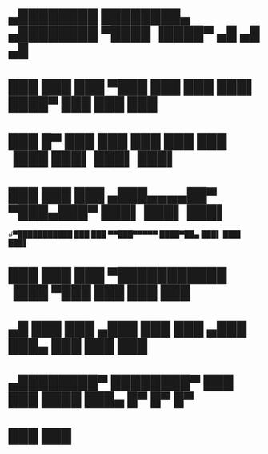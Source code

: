  

#   ▄████████ ████████▄     ▄████████      ▀████    ▐████▀  ▄█   ▄█   ▄█  
#  ███    ███ ███   ▀███   ███    ███        ███▌   ████▀  ███  ███  ███  
#  ███    █▀  ███    ███   ███    ███         ███  ▐███    ███▌ ███▌ ███▌ 
#  ███        ███    ███  ▄███▄▄▄▄██▀         ▀███▄███▀    ███▌ ███▌ ███▌ 
#▀███████████ ███    ███ ▀▀███▀▀▀▀▀           ████▀██▄     ███▌ ███▌ ███▌ 
#         ███ ███    ███ ▀███████████        ▐███  ▀███    ███  ███  ███  
#   ▄█    ███ ███   ▄███   ███    ███       ▄███     ███▄  ███  ███  ███  
# ▄████████▀  ████████▀    ███    ███      ████       ███▄ █▀   █▀   █▀   
#                          ███    ███                                     


